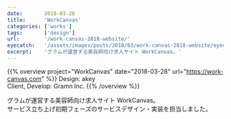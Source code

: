 ```yaml
---
date:       2018-03-28
title:      'WorkCanvas'
categories: ['works']
tags:       ['design']
url:        '/work-canvas-2018-website/'
eyecatch:   '/assets/images/posts/2018/03/work-canvas-2018-website/eyecatch.png'
excerpt:    'グラムが運営する美容師向け求人サイト WorkCanvas。'
---
```


{{% overview project="WorkCanvas" date="2018-03-28" url="https://work-canvas.com" %}}
Design: akey  
Client, Develop: Gramn Inc.
{{% /overview %}}

グラムが運営する美容師向け求人サイト WorkCanvas。  
サービス立ち上げ初期フェーズのサービスデザイン・実装を担当しました。
